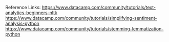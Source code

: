 Reference Links:
https://www.datacamp.com/community/tutorials/text-analytics-beginners-nltk 
https://www.datacamp.com/community/tutorials/simplifying-sentiment-analysis-python
https://www.datacamp.com/community/tutorials/stemming-lemmatization-python 
